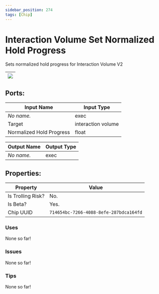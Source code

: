 ```yaml
---
sidebar_position: 274
tags: [Chip]
---
```


# Interaction Volume Set Normalized Hold Progress


Sets normalized hold progress for Interaction Volume V2

| ![](https://images-ext-2.discordapp.net/external/MPmIaQzlEPmgGWlgi-WxBBXt0Bjv_zWPkg1y1f_sy3s/https/www.recroomcircuits.com/image/circuit/absolute-value?width=206&height=108) |
|-----|

## Ports:

| Input Name | Input Type |
|-----------|-----------|
| *No name.* | exec |
| Target | interaction volume |
| Normalized Hold Progress | float |

| Output Name | Output Type |
|-----------|-----------|
| *No name.* | exec |

## Properties:

| Property  | Value |
|-------------------|-----------|
| Is Trolling Risk? | No. |
| Is Beta? | Yes. |
| Chip UUID | `714654bc-7266-4088-8efe-287bdca164fd` |

### Uses
None so far!

### Issues
None so far!

### Tips
None so far!
